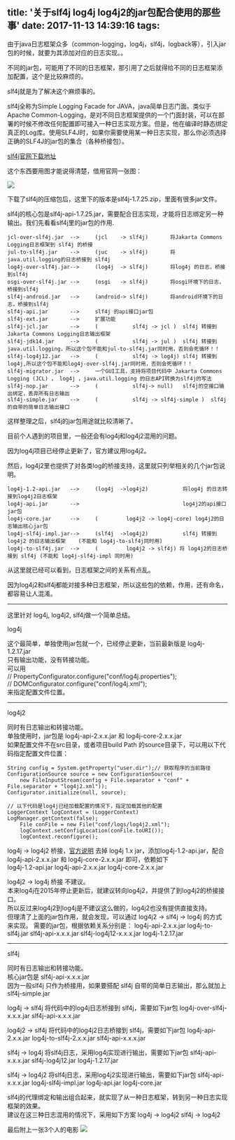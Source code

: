 title: '关于slf4j log4j log4j2的jar包配合使用的那些事'
date: 2017-11-13 14:39:16
tags:
---

由于java日志框架众多（common-logging，log4j，slf4j，logback等），引入jar包的时候，就要为其添加对应的日志实现。。

不同的jar包，可能用了不同的日志框架，那引用了之后就得给不同的日志框架添加配置，这个是比较麻烦的。

slf4j就是为了解决这个麻烦事的。

slf4j全称为Simple Logging Facade for JAVA，java简单日志门面。类似于Apache Common-Logging，是对不同日志框架提供的一个门面封装，可以在部署的时候不修改任何配置即可接入一种日志实现方案。但是，他在编译时静态绑定真正的Log库。使用SLF4J时，如果你需要使用某一种日志实现，那么你必须选择正确的SLF4J的jar包的集合（各种桥接包）。

[slf4j官网下载地址](https://www.slf4j.org/download.html)

 <!--more-->

这个东西要用图才能说得清楚，借用官网一张图：

![](https://www.slf4j.org/images/concrete-bindings.png)

下载了slf4j的压缩包后，这里下的版本是slf4j-1.7.25.zip，里面有很多jar文件。

slf4j的核心包是slf4j-api-1.7.25.jar，需要配合日志实现，才能将日志绑定另一种输出。我们先看看slf4j里的jar包的作用.

	jcl-over-slf4j.jar	-->		(jcl	-> slf4j)		将Jakarta Commons Logging日志框架到 slf4j 的桥接  
	jul-to-slf4j.jar	-->		(juc	-> slf4j)		将java.util.logging的日志桥接到 slf4j  
	log4j-over-slf4j.jar-->		(log4j	-> slf4j)		将log4j 的日志，桥接到slf4j  
	osgi-over-slf4j.jar	-->		(osgi 	-> slf4j) 		将osgi环境下的日志，桥接到slf4j  
	slf4j-android.jar	-->		(android-> slf4j)		将android环境下的日志，桥接到slf4j  
	slf4j-api.jar		-->		slf4j 的api接口jar包  
	slf4j-ext.jar		-->		扩展功能  
	slf4j-jcl.jar		-->		(			slf4j -> jcl )  slf4j 转接到 Jakarta Commons Logging日志输出框架  
	slf4j-jdk14.jar		-->		(			slf4j -> jul )	slf4j 转接到 java.util.logging，所以这个包不能和jul-to-slf4j.jar同时用，否则会死循环！！  
	slf4j-log4j12.jar	-->		(			slf4j -> log4j)	slf4j 转接到 log4j,所以这个包不能和log4j-over-slf4j.jar同时用，否则会死循环！！  
	slf4j-migrator.jar	-->		一个GUI工具，支持将项目代码中 Jakarta Commons Logging (JCL) ， log4j ，java.util.logging 的日志API转换为slf4j的写法  
	slf4j-nop.jar		-->		(			slf4j-> null) 	slf4j的空接口输出绑定，丢弃所有日志输出  
	slf4j-simple.jar	-->		(			slf4j -> slf4j-simple )  slf4j的自带的简单日志输出接口  

这样整理之后，slf4j的jar包用途就比较清晰了。

目前个人遇到的项目里，一般还会有log4j和log4j2混用的问题。

因为log4j项目已经停止更新了，官方建议用log4j2。

然后，log4j2里也提供了对各类log的桥接支持，这里就只列举相关的几个jar包说明。

	log4j-1.2-api.jar	-->		(log4j	->log4j2)			将log4j 的日志转接到log4j2日志框架  
	log4j-api.jar		-->									log4j2的api接口jar包  
	log4j-core.jar		-->		(		  log4j2 -> log4j-core)	log4j2的日志输出核心jar包  
	log4j-slf4j-impl.jar-->		(slf4j	->log4j2)			slf4j 转接到 log4j2 的日志输出框架	(不能和 log4j-to-slf4j同时用)  
	log4j-to-slf4j.jar	-->		(		  log4j2 -> slf4j) 将 log4j2的日志桥接到 slf4j	(不能和 log4j-slf4j-impl 同时用)  

从这里就已经可以看到，日志框架之间的关系有点乱。  

因为log4j2和slf4j都能对接多种日志框架，所以这些包的依赖，作用，还有命名，都容易让人混淆。

***

这里针对 log4j, log4j2, slf4j做一个简单总结。

log4j 

这个最简单，单独使用jar包就一个，已经停止更新，当前最新版是 log4j-1.2.17.jar  
只有输出功能，没有转接功能。  
可以用  
//		PropertyConfigurator.configure("conf/log4j.properties");  
//		DOMConfigurator.configure("conf/log4j.xml");  
来指定配置文件位置。  

***

log4j2

同时有日志输出和转接功能。  
单独使用时，jar包是 log4j-api-2.x.x.jar 和 log4j-core-2.x.x.jar  
如果配置文件不在src目录，或者项目build Path 的source目录下，可以用以下代码指定配置文件位置：

	String config = System.getProperty("user.dir");// 获取程序的当前路径
	ConfigurationSource source = new ConfigurationSource(
		new FileInputStream(config + File.separator + "conf" + File.separator + "log4j2.xml"));
	Configurator.initialize(null, source);
	
	// 以下代码是log4j已经加载配置的情况下，指定加载其他的配置
	LoggerContext logContext = (LoggerContext) LogManager.getContext(false);
		File conFile = new File("conf/logs/log4j2.xml");
		logContext.setConfigLocation(conFile.toURI());
		logContext.reconfigure();

log4j -> log4j2 桥接，[官方说明](https://logging.apache.org/log4j/2.x/manual/migration.html)
去掉 log4j 1.x jar，添加log4j-1.2-api.jar，配合 log4j-api-2.x.x.jar 和 log4j-core-2.x.x.jar  即可，依赖如下  
	log4j-1.2-api.jar
		log4j-api-2.x.x.jar
			log4j-core-2.x.x.jar
	

log4j2 -> log4j 桥接
不建议。  
本来log4j在2015年停止更新后，就建议转向log4j2，并提供了到log4j2的桥接接口。  
所以反过来log4j2到log4j是不建议这么做的，log4j2也没有提供直接支持。  
但理清了上面的jar包作用，就会发现，可以通过 log4j2 -> slf4j -> log4j 的方式来实现。
需要的jar包，根据依赖关系分别是：
	log4j-api-2.x.x.jar
		log4j-to-slf4j.jar
			slf4j-api-x.x.x.jar
				slf4j-log4j12-x.x.x.jar
					log4j-1.2.17.jar

***

slf4j

同时有日志输出和转接功能。  
核心jar包是 slf4j-api-x.x.x.jar  
因为一般slf4j 只作为桥接用，如果要搭配 slf4j 自带的简单日志输出，那么就加上 slf4j-simple.jar  


log4j -> slf4j
将代码中的log4j日志桥接到 slf4j，需要如下jar包
	log4j-over-slf4j-x.x.x.jar
		slf4j-api-x.x.x.jar
	
log4j2 -> slf4j
将代码中的log4j2日志桥接到 slf4j，需要如下jar包
	log4j-api-2.x.x.jar
		log4j-to-slf4j-2.x.x.jar
			slf4j-api-x.x.x.jar
	

slf4j -> log4j
将slf4j日志，采用log4j实现进行输出，需要如下jar包
	slf4j-api-x.x.x.jar
		slf4j-log4j12.jar
			log4j-1.2.17.jar
		
slf4j -> log4j2
将slf4j日志，采用log4j2实现进行输出，需要如下jar包
	slf4j-api-x.x.x.jar
		log4j-slf4j-impl.jar
			log4j-api.jar
				log4j-core.jar
			
slf4j的代理绑定和输出组合起来，就实现了从一种日志框架，转到另一种日志实现框架的效果。  
建议在这三种日志混用的情况下，采用如下方案
log4j -> log4j2
slf4j -> log4j2

最后附上一张3个人的电影
![](https://wx3.sinaimg.cn/mw1024/8730fe8egy1flgr9eq6mmj206p055wed.jpg)
